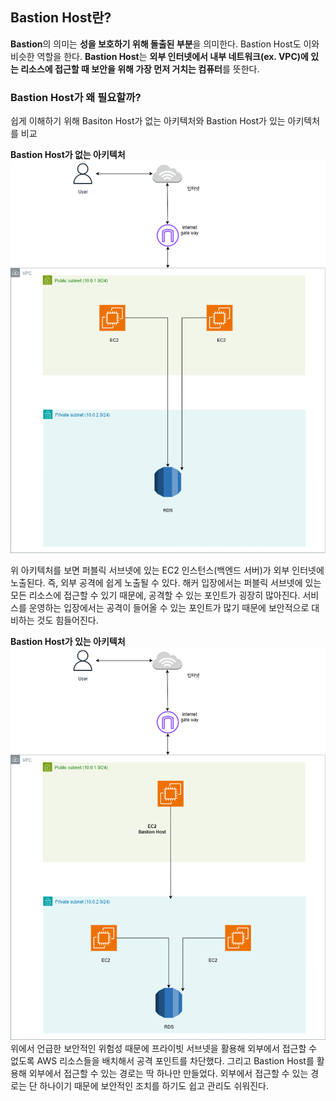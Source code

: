 ## Bastion Host란?
**Bastion**의 의미는 **성을 보호하기 위해 돌출된 부분**을 의미한다. Bastion Host도 이와 비슷한 역할을 한다. **Bastion Host**는 **외부 인터넷에서 내부 네트워크(ex. VPC)에 있는 리소스에 접근할 때 보안을 위해 가장 먼저 거치는 컴퓨터**를 뜻한다.  

### Bastion Host가 왜 필요할까?

쉽게 이해하기 위해 Basiton Host가 없는 아키텍처와 Bastion Host가 있는 아키텍처를 비교  

**Bastion Host가 없는 아키텍처**  
![img_62.png](img/img_62.png)  

위 아키텍처를 보면 퍼블릭 서브넷에 있는 EC2 인스턴스(백엔드 서버)가 외부 인터넷에 노출된다. 즉, 외부 공격에 쉽게 노출될 수 있다. 해커 입장에서는 퍼블릭 서브넷에 있는 모든 리소스에 접근할 수 있기 때문에, 공격할 수 있는 포인트가 굉장히 많아진다. 서비스를 운영하는 입장에서는 공격이 들어올 수 있는 포인트가 많기 때문에 보안적으로 대비하는 것도 힘들어진다.  

**Bastion Host가 있는 아키텍처**  
![img_63.png](img/img_63.png)
위에서 언급한 보안적인 위험성 때문에 프라이빗 서브넷을 활용해 외부에서 접근할 수 없도록 AWS 리소스들을 배치해서 공격 포인트를 차단했다. 그리고 Bastion Host를 활용해 외부에서 접근할 수 있는 경로는 딱 하나만 만들었다. 외부에서 접근할 수 있는 경로는 단 하나이기 때문에 보안적인 조치를 하기도 쉽고 관리도 쉬워진다.